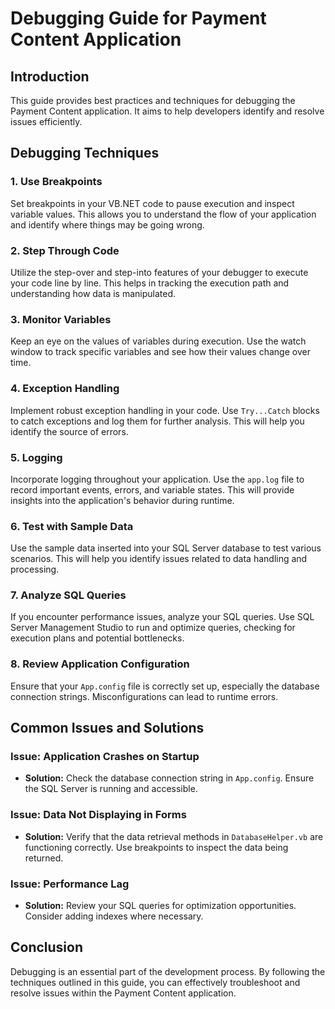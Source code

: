 # Debugging Guide for Payment Content Application

## Introduction
This guide provides best practices and techniques for debugging the Payment Content application. It aims to help developers identify and resolve issues efficiently.

## Debugging Techniques

### 1. Use Breakpoints
Set breakpoints in your VB.NET code to pause execution and inspect variable values. This allows you to understand the flow of your application and identify where things may be going wrong.

### 2. Step Through Code
Utilize the step-over and step-into features of your debugger to execute your code line by line. This helps in tracking the execution path and understanding how data is manipulated.

### 3. Monitor Variables
Keep an eye on the values of variables during execution. Use the watch window to track specific variables and see how their values change over time.

### 4. Exception Handling
Implement robust exception handling in your code. Use `Try...Catch` blocks to catch exceptions and log them for further analysis. This will help you identify the source of errors.

### 5. Logging
Incorporate logging throughout your application. Use the `app.log` file to record important events, errors, and variable states. This will provide insights into the application's behavior during runtime.

### 6. Test with Sample Data
Use the sample data inserted into your SQL Server database to test various scenarios. This will help you identify issues related to data handling and processing.

### 7. Analyze SQL Queries
If you encounter performance issues, analyze your SQL queries. Use SQL Server Management Studio to run and optimize queries, checking for execution plans and potential bottlenecks.

### 8. Review Application Configuration
Ensure that your `App.config` file is correctly set up, especially the database connection strings. Misconfigurations can lead to runtime errors.

## Common Issues and Solutions

### Issue: Application Crashes on Startup
- **Solution:** Check the database connection string in `App.config`. Ensure the SQL Server is running and accessible.

### Issue: Data Not Displaying in Forms
- **Solution:** Verify that the data retrieval methods in `DatabaseHelper.vb` are functioning correctly. Use breakpoints to inspect the data being returned.

### Issue: Performance Lag
- **Solution:** Review your SQL queries for optimization opportunities. Consider adding indexes where necessary.

## Conclusion
Debugging is an essential part of the development process. By following the techniques outlined in this guide, you can effectively troubleshoot and resolve issues within the Payment Content application.